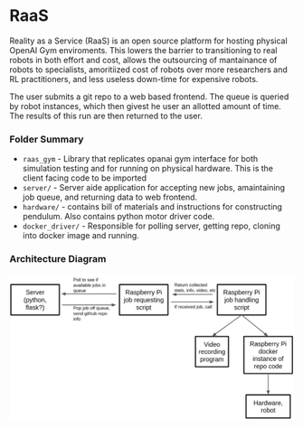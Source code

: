 # RaaS

Reality as a Service (RaaS) is an open source platform for hosting physical OpenAI Gym enviroments. This lowers the barrier to transitioning to real robots in both effort and cost, allows the outsourcing of mantainance of robots to specialists, amoritiized cost of robots over more researchers and RL practitioners, and less useless down-time for expensive robots.

The user submits a git repo to a web based frontend. The queue is queried by robot instances, which then givest he user an allotted amount of time. The results of this run are then returned to the user.

### Folder Summary

- `raas_gym` - Library that replicates opanai gym interface for both simulation testing and for running on physical hardware. This is the client facing code to be imported
- `server/` - Server aide application for accepting new jobs, amaintaining job queue, and returning data to web frontend.
- `hardware/` - contains bill of materials and instructions for constructing pendulum. Also contains python motor driver code.
- `docker_driver/` - Responsible for polling server, getting repo, cloning into docker image and running.

### Architecture Diagram

![](diagram.png)